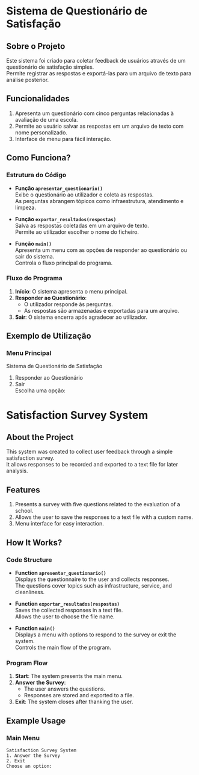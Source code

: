 # Sistema de Questionário de Satisfação

## Sobre o Projeto
Este sistema foi criado para coletar feedback de usuários através de um questionário de satisfação simples.  
Permite registrar as respostas e exportá-las para um arquivo de texto para análise posterior.

## Funcionalidades
1. Apresenta um questionário com cinco perguntas relacionadas à avaliação de uma escola.
2. Permite ao usuário salvar as respostas em um arquivo de texto com nome personalizado.
3. Interface de menu para fácil interação.

## Como Funciona?

### Estrutura do Código
- **Função `apresentar_questionario()`**  
  Exibe o questionário ao utilizador e coleta as respostas.  
  As perguntas abrangem tópicos como infraestrutura, atendimento e limpeza.

- **Função `exportar_resultados(respostas)`**  
  Salva as respostas coletadas em um arquivo de texto.  
  Permite ao utilizador escolher o nome do ficheiro.

- **Função `main()`**  
  Apresenta um menu com as opções de responder ao questionário ou sair do sistema.  
  Controla o fluxo principal do programa.

### Fluxo do Programa
1. **Início**: O sistema apresenta o menu principal.
2. **Responder ao Questionário**:  
   - O utilizador responde às perguntas.  
   - As respostas são armazenadas e exportadas para um arquivo.
3. **Sair**: O sistema encerra após agradecer ao utilizador.

## Exemplo de Utilização

### Menu Principal

Sistema de Questionário de Satisfação  
1. Responder ao Questionário  
2. Sair  
Escolha uma opção:

# Satisfaction Survey System

## About the Project
This system was created to collect user feedback through a simple satisfaction survey.  
It allows responses to be recorded and exported to a text file for later analysis.

## Features
1. Presents a survey with five questions related to the evaluation of a school.
2. Allows the user to save the responses to a text file with a custom name.
3. Menu interface for easy interaction.

## How It Works?

### Code Structure
- **Function `apresentar_questionario()`**  
  Displays the questionnaire to the user and collects responses.  
  The questions cover topics such as infrastructure, service, and cleanliness.

- **Function `exportar_resultados(respostas)`**  
  Saves the collected responses in a text file.  
  Allows the user to choose the file name.

- **Function `main()`**  
  Displays a menu with options to respond to the survey or exit the system.  
  Controls the main flow of the program.

### Program Flow
1. **Start**: The system presents the main menu.
2. **Answer the Survey**:  
   - The user answers the questions.  
   - Responses are stored and exported to a file.
3. **Exit**: The system closes after thanking the user.

## Example Usage

### Main Menu
```plaintext
Satisfaction Survey System  
1. Answer the Survey  
2. Exit  
Choose an option:

